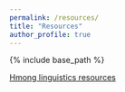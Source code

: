 ```yaml
---
permalink: /resources/
title: "Resources"
author_profile: true
---
```


{% include base_path %}

[Hmong linguistics resources](/hmong_linguistics "Hmong Linguistics Resources")


